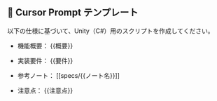 ## 💬 Cursor Prompt テンプレート

以下の仕様に基づいて、Unity（C#）用のスクリプトを作成してください。

- 機能概要：
{{概要}}

- 実装要件：
{{要件}}

- 参考ノート：
[[specs/{{ノート名}}]]

- 注意点：
{{注意点}}
